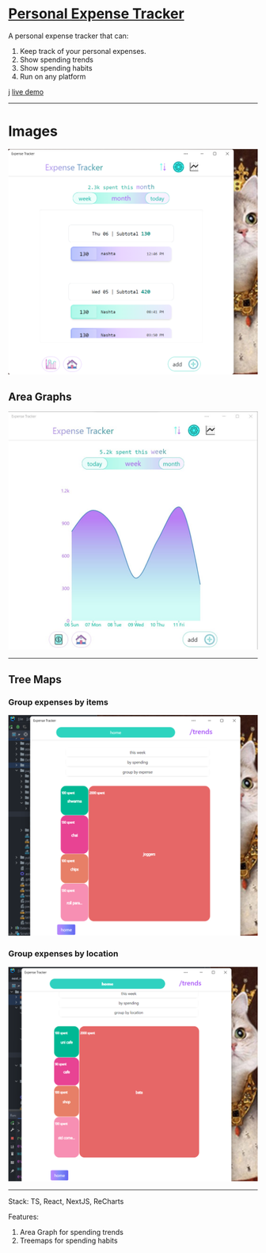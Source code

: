 # [Personal Expense Tracker](https://next-tracker-ahmadkhudai.vercel.app/)
A personal expense tracker that can:

1. Keep track of your personal expenses.
2. Show spending trends
3. Show spending habits
4. Run on any platform

j
[live demo](https://next-tracker-ahmadkhudai.vercel.app/)

___

# Images
<img src="etc/home_exp.png">


## Area Graphs
<img src="etc/home_graph.jpg">

___

## Tree Maps

### Group expenses by items
<img src="etc/group_exp_by_spending.png">

### Group expenses by location
<img src="etc/group_loc_by_spending.png">

___
Stack:
TS, React, NextJS, ReCharts

Features:
1. Area Graph for spending trends
2. Treemaps for spending habits

